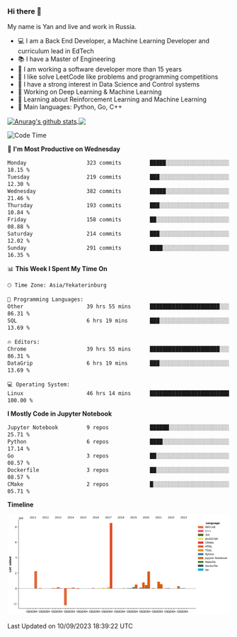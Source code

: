 ### Hi there 👋

My name is Yan and live and work in Russia.

- 💻 I am a Back End Developer, a Machine Learning Developer and curriculum lead in EdTech
- 📚 I have a Master of Engineering
- 🤔 I am working a software developer more than 15 years
- 🌱 I like solve LeetCode like problems and programming competitions
- 📝 I have a strong interest in Data Science and Control systems
- 🔭 Working on Deep Learning & Machine Learning
- 🌱 Learning about Reinforcement Learning and Machine Learning
- 🌟 Main languages: Python, Go, C++

<!--


**yanchick/yanchick** is a ✨ _special_ ✨ repository because its `README.md` (this file) appears on your GitHub profile.

Here are some ideas to get you started:

- I am a self taught Full Stack Developer and a Machine Learning Developer
- 🌱 I’m currently learning ...
- 👯 I’m looking to collaborate on ...
- 🤔 I’m looking for help with ...
- 💬 Ask me about ...
- 📫 How to reach me: ...
- 😄 Pronouns: ...
- ⚡ Fun fact: ...

-->


<a href="https://github.com/anuraghazra/github-readme-stats">
    <img align="center" src="https://github-readme-stats.vercel.app/api?username=yanchick&count_private=true" alt="Anurag's github stats" />
</a>
<a href="https://github.com/anuraghazra/github-readme-stats">
    <img align="center" src="https://github-readme-stats.vercel.app/api/top-langs/?username=yanchick&hide=javascript,html,CSS" />
</a>

<!--START_SECTION:waka-->
![Code Time](http://img.shields.io/badge/Code%20Time-773%20hrs%2052%20mins-blue)

📅 **I'm Most Productive on Wednesday** 

```text
Monday                   323 commits         █████░░░░░░░░░░░░░░░░░░░░   18.15 % 
Tuesday                  219 commits         ███░░░░░░░░░░░░░░░░░░░░░░   12.30 % 
Wednesday                382 commits         █████░░░░░░░░░░░░░░░░░░░░   21.46 % 
Thursday                 193 commits         ███░░░░░░░░░░░░░░░░░░░░░░   10.84 % 
Friday                   158 commits         ██░░░░░░░░░░░░░░░░░░░░░░░   08.88 % 
Saturday                 214 commits         ███░░░░░░░░░░░░░░░░░░░░░░   12.02 % 
Sunday                   291 commits         ████░░░░░░░░░░░░░░░░░░░░░   16.35 % 
```


📊 **This Week I Spent My Time On** 

```text
🕑︎ Time Zone: Asia/Yekaterinburg

💬 Programming Languages: 
Other                    39 hrs 55 mins      ██████████████████████░░░   86.31 % 
SQL                      6 hrs 19 mins       ███░░░░░░░░░░░░░░░░░░░░░░   13.69 % 

🔥 Editors: 
Chrome                   39 hrs 55 mins      ██████████████████████░░░   86.31 % 
DataGrip                 6 hrs 19 mins       ███░░░░░░░░░░░░░░░░░░░░░░   13.69 % 

💻 Operating System: 
Linux                    46 hrs 14 mins      █████████████████████████   100.00 % 
```

**I Mostly Code in Jupyter Notebook** 

```text
Jupyter Notebook         9 repos             ██████░░░░░░░░░░░░░░░░░░░   25.71 % 
Python                   6 repos             ████░░░░░░░░░░░░░░░░░░░░░   17.14 % 
Go                       3 repos             ██░░░░░░░░░░░░░░░░░░░░░░░   08.57 % 
Dockerfile               3 repos             ██░░░░░░░░░░░░░░░░░░░░░░░   08.57 % 
CMake                    2 repos             █░░░░░░░░░░░░░░░░░░░░░░░░   05.71 % 
```



**Timeline**

![Lines of Code chart](https://raw.githubusercontent.com/yanchick/yanchick/main/assets/bar_graph.png)


 Last Updated on 10/09/2023 18:39:22 UTC
<!--END_SECTION:waka-->

